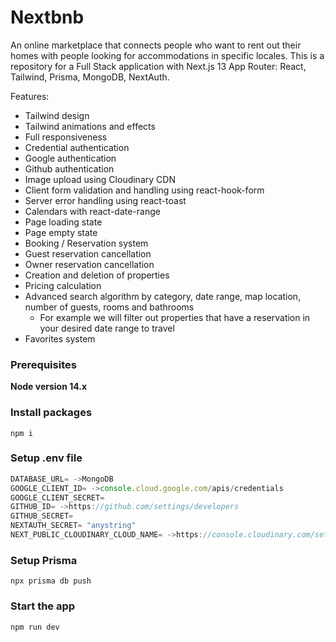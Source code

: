 # Nextbnb
 An online marketplace that connects people who want to rent out their homes with people looking for accommodations in specific locales.
 This is a repository for a Full Stack application with Next.js 13 App Router: React, Tailwind, Prisma, MongoDB, NextAuth.
 
Features:

- Tailwind design
- Tailwind animations and effects
- Full responsiveness
- Credential authentication
- Google authentication
- Github authentication
- Image upload using Cloudinary CDN
- Client form validation and handling using react-hook-form
- Server error handling using react-toast
- Calendars with react-date-range
- Page loading state
- Page empty state
- Booking / Reservation system
- Guest reservation cancellation
- Owner reservation cancellation
- Creation and deletion of properties
- Pricing calculation
- Advanced search algorithm by category, date range, map location, number of guests, rooms and bathrooms
    - For example we will filter out properties that have a reservation in your desired date range to travel
- Favorites system

  
### Prerequisites

**Node version 14.x**


### Install packages

```shell
npm i
```

### Setup .env file


```js
DATABASE_URL= ->MongoDB
GOOGLE_CLIENT_ID= ->console.cloud.google.com/apis/credentials
GOOGLE_CLIENT_SECRET=
GITHUB_ID= ->https://github.com/settings/developers
GITHUB_SECRET=
NEXTAUTH_SECRET= "anystring"
NEXT_PUBLIC_CLOUDINARY_CLOUD_NAME= ->https://console.cloudinary.com/settings/..../upload
```

### Setup Prisma

```shell
npx prisma db push

```

### Start the app

```shell
npm run dev
```
